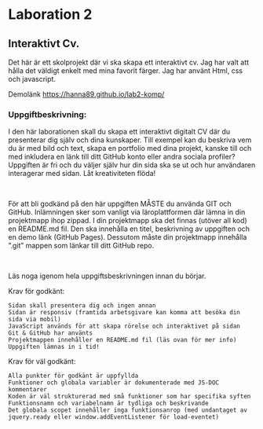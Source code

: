 # Laboration 2 
## Interaktivt Cv.

Det här är ett skolprojekt där vi ska skapa ett interaktivt cv. 
Jag har valt att hålla det väldigt enkelt med mina favorit färger. Jag har använt Html, css och javascript. 

Demolänk
<https://hanna89.github.io/lab2-komp/>

### Uppgiftbeskrivning:

I den här laborationen skall du skapa ett interaktivt digitalt CV där du presenterar dig själv och dina kunskaper. Till exempel kan du beskriva vem du är med bild och text, skapa en portfolio med dina projekt, kanske till och med inkludera en länk till ditt GitHub konto eller andra sociala profiler? Uppgiften är fri och du väljer själv hur din sida ska se ut och hur användaren interagerar med sidan. Låt kreativiteten flöda!

 

För att bli godkänd på den här uppgiften MÅSTE du använda GIT och GitHub. Inlämningen sker som vanligt via läroplattformen där lämna in din projektmapp ihop zippad. I din projektmapp ska det finnas (utöver all kod) en README.md fil. Den ska innehålla en titel, beskrivning av uppgiften och en demo länk (GitHub Pages). Dessutom måste din projektmapp innehålla ”.git” mappen som länkar till ditt GitHub repo.

 

Läs noga igenom hela uppgiftsbeskrivningen innan du börjar. 

Krav för godkänt:

    Sidan skall presentera dig och ingen annan
    Sidan är responsiv (framtida arbetsgivare kan komma att besöka din sida via mobil)
    JavaScript används för att skapa rörelse och interaktivet på sidan
    Git & GitHub har använts
    Projektmappen innehåller en README.md fil (läs ovan för mer info)
    Uppgiften lämnas in i tid!

Krav för väl godkänt:

    Alla punkter för godkänt är uppfyllda
    Funktioner och globala variabler är dokumenterade med JS-DOC kommentarer
    Koden är väl strukturerad med små funktioner som har specifika syften
    Funktionsnamn och variabelnamn är tydliga och beskrivande
    Det globala scopet innehåller inga funktionsanrop (med undantaget av jquery.ready eller window.addEventListener för load-eventet)

 

